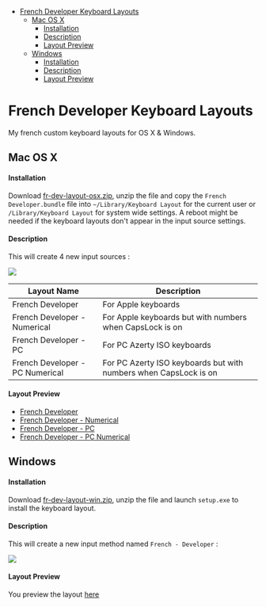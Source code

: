 <!-- START doctoc generated TOC please keep comment here to allow auto update -->
<!-- DON'T EDIT THIS SECTION, INSTEAD RE-RUN doctoc TO UPDATE -->


- [French Developer Keyboard Layouts](#french-developer-keyboard-layouts)
  - [Mac OS X](#mac-os-x)
      - [Installation](#installation)
      - [Description](#description)
      - [Layout Preview](#layout-preview)
  - [Windows](#windows)
      - [Installation](#installation-1)
      - [Description](#description-1)
      - [Layout Preview](#layout-preview-1)

<!-- END doctoc generated TOC please keep comment here to allow auto update -->

# French Developer Keyboard Layouts
My french custom keyboard layouts for OS X & Windows.

## Mac OS X
#### Installation
Download <a href="https://github.com/ahocquet/keyboard-layouts/releases/download/1.0.0/fr-dev-layout-osx.zip">fr-dev-layout-osx.zip</a>, unzip the file and copy the `French Developer.bundle` file into `~/Library/Keyboard Layout` for the current user or `/Library/Keyboard Layout` for system wide settings. A reboot might be needed if the keyboard layouts don't appear in the input source settings.

#### Description

This will create 4 new input sources :

<img src=http://i.imgur.com/nO2XDTU.jpg>

Layout Name | Description
------------ | -------------
French Developer | For Apple keyboards
French Developer - Numerical | For Apple keyboards but with numbers when CapsLock is on
French Developer - PC | For PC Azerty ISO keyboards
French Developer - PC Numerical | For PC Azerty ISO keyboards but with numbers when CapsLock is on

#### Layout Preview

* [French Developer](osx/screenshots/french-developer.md)
* [French Developer - Numerical](osx/screenshots/french-developer-numerical.md)
* [French Developer - PC](osx/screenshots/french-developer-pc.md)
* [French Developer - PC Numerical](osx/screenshots/french-developer-pc-numerical.md)

## Windows
#### Installation

Download <a href="https://github.com/ahocquet/keyboard-layouts/releases/download/1.0.0/fr-dev-layout-win.zip">fr-dev-layout-win.zip</a>, unzip the file and launch `setup.exe` to install the keyboard layout.

#### Description

This will create a new input method named `French - Developer` :

<img src="https://i.imgur.com/lf91C3b.png">

#### Layout Preview

You preview the layout [here](windows/screenshots/README.md)
